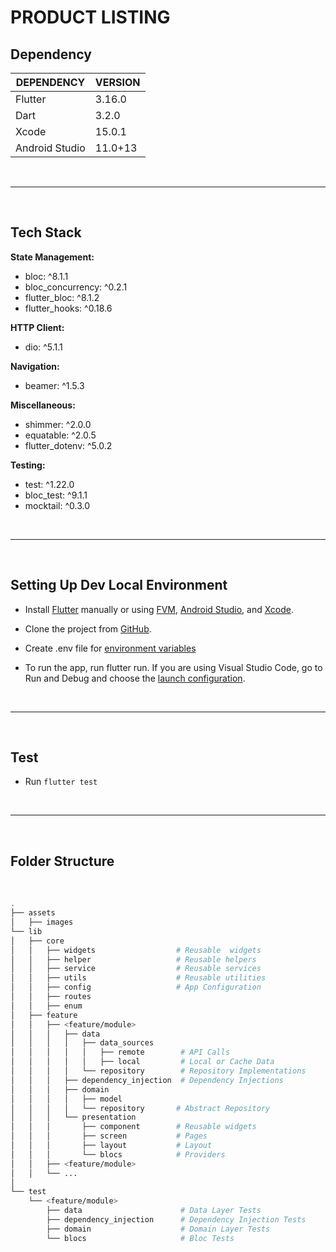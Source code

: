 # **PRODUCT LISTING**

## **Dependency**

| **DEPENDENCY** | **VERSION** |
|----------------|-------------|
| Flutter        | 3.16.0      |
| Dart           | 3.2.0       |
| Xcode          | 15.0.1      |
| Android Studio | 11.0+13     |

<br><hr><br>

## **Tech Stack**

**State Management:** <br>
- bloc: ^8.1.1
- bloc_concurrency: ^0.2.1
- flutter_bloc: ^8.1.2
- flutter_hooks: ^0.18.6

**HTTP Client:** <br>
- dio: ^5.1.1 

**Navigation:** <br>
- beamer: ^1.5.3 

**Miscellaneous:** <br>
- shimmer: ^2.0.0
- equatable: ^2.0.5
- flutter_dotenv: ^5.0.2

**Testing:** <br>
- test: ^1.22.0
- bloc_test: ^9.1.1
- mocktail: ^0.3.0

<br><hr><br>

## **Setting Up Dev Local Environment**

- Install [Flutter](https://docs.flutter.dev/get-started/install) manually or using [FVM](https://fvm.app/docs/getting_started/installation), [Android Studio](https://developer.android.com/studio/install), and [Xcode](https://apps.apple.com/us/app/xcode/id497799835).

- Clone the project from [GitHub](https://github.com/darwinmanlapat/bloc_product_listing.git).

- Create .env file for [environment variables](https://docs.google.com/document/d/1LqW43Y5xLz5xWtfANveMOwpz1OS49DVMmiIKJpXivjk/edit?usp=sharing)

- To run the app, run flutter run. If you are using Visual Studio Code, go to Run and Debug and choose the [launch configuration](https://code.visualstudio.com/docs/editor/debugging#_launch-configurations).

<br><hr><br>

## **Test**

- Run `flutter test`

<br><hr><br>

## **Folder Structure**

<br>

```bash
.
├── assets
│   ├── images
└── lib
│   ├── core
│   │   ├── widgets                  # Reusable  widgets
│   │   ├── helper                   # Reusable helpers
│   │   ├── service                  # Reusable services
│   │   ├── utils                    # Reusable utilities
│   │   ├── config                   # App Configuration
│   │   ├── routes
│   │   ├── enum
│   ├── feature
│   │   ├── <feature/module>
│   │   │   ├── data
│   │   │   │   ├── data_sources           
│   │   │   │   │   ├── remote        # API Calls
│   │   │   │   │   ├── local         # Local or Cache Data
│   │   │   │   └── repository        # Repository Implementations
│   │   │   ├── dependency_injection  # Dependency Injections
│   │   │   ├── domain
│   │   │   │   ├── model
│   │   │   │   └── repository       # Abstract Repository
│   │   │   └── presentation
│   │   │       ├── component        # Reusable widgets
│   │   │       ├── screen           # Pages
│   │   │       ├── layout           # Layout
│   │   │       └── blocs            # Providers
│   │   ├── <feature/module>
│   │   └── ...
│   
└── test
    └── <feature/module>
        ├── data                      # Data Layer Tests
        ├── dependency_injection      # Dependency Injection Tests
        ├── domain                    # Domain Layer Tests
        └── blocs                     # Bloc Tests
```